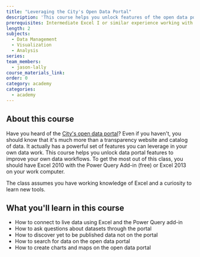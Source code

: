 ```yaml
---
title: "Leveraging the City's Open Data Portal"
description: 'This course helps you unlock features of the open data portal to improve your own data workflows. To get the most out of this class, you should have Excel 2010 with the Power Query Add-in (free) or Excel 2013 on your work computer.'
prerequisites: Intermediate Excel I or similar experience working with Excel
length: 2
subjects:
  - Data Management
  - Visualization
  - Analysis
series:
team_members:
  - jason-lally
course_materials_link:
order: 0
category: academy
categories:
  - academy
---
```



## About this course

Have you heard of the [City's open data portal](https://data.sfgov.org)? Even if you haven't, you should know that it's much more than a transparency website and catalog of data. It actually has a powerful set of features you can leverage in your own data work. This course helps you unlock data portal features to improve your own data workflows. To get the most out of this class, you should have Excel 2010 with the Power Query Add-in (free) or Excel 2013 on your work computer.

The class assumes you have working knowledge of Excel and a curiosity to learn new tools.

## What you'll learn in this course

* How to connect to live data using Excel and the Power Query add-in
* How to ask questions about datasets through the portal
* How to discover yet to be published data not on the portal
* How to search for data on the open data portal
* How to create charts and maps on the open data portal